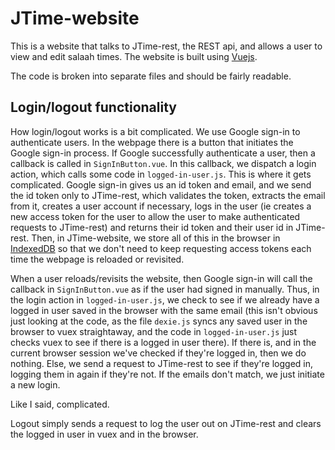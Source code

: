 # JTime-website

This is a website that talks to JTime-rest, the REST api, and allows a user to
view and edit salaah times. The website is built using [Vuejs][].

The code is broken into separate files and should be fairly readable.

## Login/logout functionality

How login/logout works is a bit complicated. We use Google sign-in to
authenticate users. In the webpage there is a button that initiates the Google
sign-in process. If Google successfully authenticate a user, then a callback is
called in `SignInButton.vue`. In this callback, we dispatch a login action,
which calls some code in `logged-in-user.js`. This is where it gets complicated.
Google sign-in gives us an id token and email, and we send the id token only to
JTime-rest, which validates the token, extracts the email from it, creates a
user account if necessary, logs in the user (ie creates a new access token for
the user to allow the user to make authenticated requests to JTime-rest) and
returns their id token and their user id in JTime-rest. Then, in JTime-website,
we store all of this in the browser in [IndexedDB][] so that we don't need to
keep requesting access tokens each time the webpage is reloaded or revisited.

When a user reloads/revisits the website, then Google sign-in will call the
callback in `SignInButton.vue` as if the user had signed in manually. Thus, in
the login action in `logged-in-user.js`, we check to see if we already have a
logged in user saved in the browser with the same email (this isn't obvious just
looking at the code, as the file `dexie.js` syncs any saved user in the browser
to vuex straightaway, and the code in `logged-in-user.js` just checks vuex to
see if there is a logged in user there). If there is, and in the current browser
session we've checked if they're logged in, then we do nothing. Else, we send
a request to JTime-rest to see if they're logged in, logging them in again if
they're not. If the emails don't match, we just initiate a new login.

Like I said, complicated.

Logout simply sends a request to log the user out on JTime-rest and clears the
logged in user in vuex and in the browser.

[Vuejs]: https://vuejs.org/
[IndexedDB]: https://developer.mozilla.org/en/docs/Web/API/IndexedDB_API
